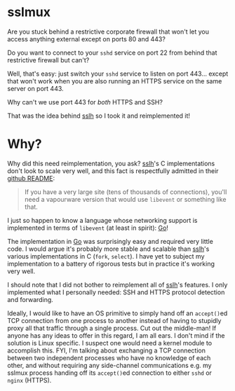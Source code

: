 sslmux
======

Are you stuck behind a restrictive corporate firewall that won't let you access anything external except on ports 80 and 443?

Do you want to connect to your `sshd` service on port 22 from behind that restrictive firewall but can't?

Well, that's easy: just switch your `sshd` service to listen on port 443... except that won't work when you are also
running an HTTPS service on the same server on port 443.

Why can't we use port 443 for *both* HTTPS and SSH?

That was the idea behind [sslh](http://www.rutschle.net/tech/sslh.shtml) so I took it and reimplemented it!

Why?
====

Why did this need reimplementation, you ask? [sslh](http://www.rutschle.net/tech/sslh.shtml)'s C implementations
don't look to scale very well, and this fact is respectfully admitted in their
[github README](https://github.com/yrutschle/sslh/blob/master/README.md):

> If you have a very large site (tens of thousands of connections), you'll need a vapourware version that would
> use `libevent` or something like that.

I just so happen to know a language whose networking support is implemented in terms of `libevent` (at least in spirit):
[Go](http://golang.org/)!

The implementation in [Go](http://golang.org/) was surprisingly easy and required very little code. I would argue
it's probably more stable and scalable than [sslh](http://www.rutschle.net/tech/sslh.shtml)'s various implementations
in C (`fork`, `select`). I have yet to subject my implementation to a battery of rigorous tests but in practice it's
working very well.

I should note that I did not bother to reimplement all of [sslh](http://www.rutschle.net/tech/sslh.shtml)'s features.
I only implemented what I personally needed: SSH and HTTPS protocol detection and forwarding.

Ideally, I would like to have an OS primitive to simply hand off an `accept()`ed TCP connection from one process to
another instead of having to stupidly proxy all that traffic through a single process. Cut out the middle-man! If
anyone has any ideas to offer in this regard, I am all ears. I don't mind if the solution is Linux specific. I suspect
one would need a kernel module to accomplish this. FYI, I'm talking about exchanging a TCP connection between two
independent processes who have no knowledge of each other, and without requiring any side-channel communications e.g.
my sslmux process handing off its `accept()`ed connection to either `sshd` or `nginx` (HTTPS).
